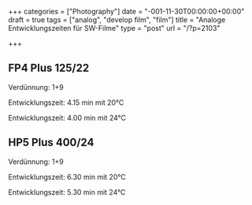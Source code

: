+++
categories = ["Photography"]
date = "-001-11-30T00:00:00+00:00"
draft = true
tags = ["analog", "develop film", "film"]
title = "Analoge Entwicklungszeiten für SW-Filme"
type = "post"
url = "/?p=2103"

+++
## FP4 Plus 125/22

Verdünnung: 1+9
  
Entwicklungszeit: 4.15 min mit 20°C
  
Entwicklungszeit: 4.00 min mit 24°C

## HP5 Plus 400/24

Verdünnung: 1+9
  
Entwicklungszeit: 6.30 min mit 20°C
  
Entwicklungszeit: 5.30 min mit 24°C

&nbsp;
